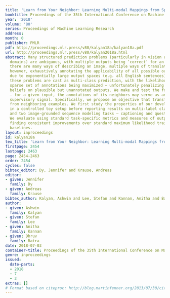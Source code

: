 ```yaml
---
title: 'Learn from Your Neighbor: Learning Multi-modal Mappings from Sparse Annotations'
booktitle: Proceedings of the 35th International Conference on Machine Learning
year: '2018'
volume: '80'
series: Proceedings of Machine Learning Research
address: 
month: 0
publisher: PMLR
pdf: http://proceedings.mlr.press/v80/kalyan18a/kalyan18a.pdf
url: http://proceedings.mlr.press/v80/kalyan2018a.html
abstract: Many structured prediction problems (particularly in vision and language
  domains) are ambiguous, with multiple outputs being ‘correct’ for an input – e.g.
  there are many ways of describing an image, multiple ways of translating a sentence;
  however, exhaustively annotating the applicability of all possible outputs is intractable
  due to exponentially large output spaces (e.g. all English sentences). In practice,
  these problems are cast as multi-class prediction, with the likelihood of only a
  sparse set of annotations being maximized – unfortunately penalizing for placing
  beliefs on plausible but unannotated outputs. We make and test the following hypothesis
  – for a given input, the annotations of its neighbors may serve as an additional
  supervisory signal. Specifically, we propose an objective that transfers supervision
  from neighboring examples. We first study the properties of our developed method
  in a controlled toy setup before reporting results on multi-label classification
  and two image-grounded sequence modeling tasks – captioning and question generation.
  We evaluate using standard task-specific metrics and measures of output diversity,
  finding consistent improvements over standard maximum likelihood training and other
  baselines.
layout: inproceedings
id: kalyan18a
tex_title: 'Learn from Your Neighbor: Learning Multi-modal Mappings from Sparse Annotations'
firstpage: 2454
lastpage: 2463
page: 2454-2463
order: 2454
cycles: false
bibtex_editor: Dy, Jennifer and Krause, Andreas
editor:
- given: Jennifer
  family: Dy
- given: Andreas
  family: Krause
bibtex_author: Kalyan, Ashwin and Lee, Stefan and Kannan, Anitha and Batra, Dhruv
author:
- given: Ashwin
  family: Kalyan
- given: Stefan
  family: Lee
- given: Anitha
  family: Kannan
- given: Dhruv
  family: Batra
date: 2018-07-03
container-title: Proceedings of the 35th International Conference on Machine Learning
genre: inproceedings
issued:
  date-parts:
  - 2018
  - 7
  - 3
extras: []
# Format based on citeproc: http://blog.martinfenner.org/2013/07/30/citeproc-yaml-for-bibliographies/
---
```

